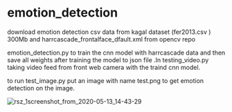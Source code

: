 # emotion_detection

download emotion detection csv data from kagal dataset (fer2013.csv ) 300Mb and harrcascade_frontalface_dfault.xml from opencv repo

emotion_detection.py to train the cnn model with harrcascade data and then save all weights after training the model to json file
.In testing_video.py taking video feed from front web camera with the traind cnn model.

to run test_image.py put an image with name test.png to get emotion detection on the image.

![rsz_1screenshot_from_2020-05-13_14-43-29](https://user-images.githubusercontent.com/50707709/81794459-71e0a680-9528-11ea-8235-e5d604033861.png)
